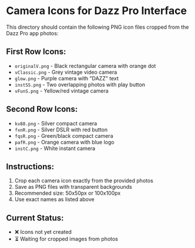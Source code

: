 # Camera Icons for Dazz Pro Interface

This directory should contain the following PNG icon files cropped from the Dazz Pro app photos:

## First Row Icons:

- `originalV.png` - Black rectangular camera with orange dot
- `vClassic.png` - Grey vintage video camera
- `glow.png` - Purple camera with "DAZZ" text
- `instSS.png` - Two overlapping photos with play button
- `vFunS.png` - Yellow/red vintage camera

## Second Row Icons:

- `kv88.png` - Silver compact camera
- `fxnR.png` - Silver DSLR with red button
- `fqsR.png` - Green/black compact camera
- `pafR.png` - Orange camera with blue logo
- `instC.png` - White instant camera

## Instructions:

1. Crop each camera icon exactly from the provided photos
2. Save as PNG files with transparent backgrounds
3. Recommended size: 50x50px or 100x100px
4. Use exact names as listed above

## Current Status:

- ❌ Icons not yet created
- ⏳ Waiting for cropped images from photos
